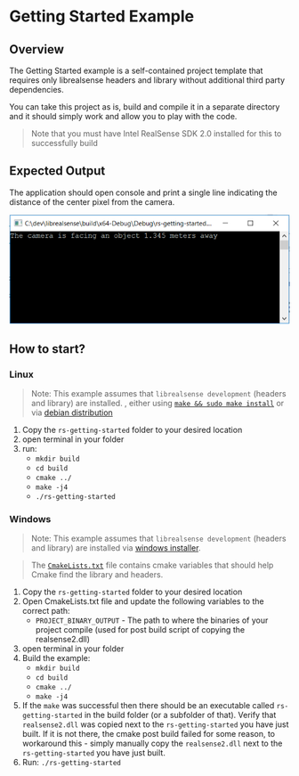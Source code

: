 # Getting Started Example

## Overview

The Getting Started example is a self-contained project template that requires only librealsense headers and library without additional third party dependencies.

You can take this project as is, build and compile it in a separate directory and it should simply work and allow you to play with the code.

> Note that you must have Intel RealSense SDK 2.0 installed for this to successfully build
> 
## Expected Output

The application should open console and print a single line indicating the distance of the center pixel from the camera.

<p align="center"><img src="expected_output.PNG" alt="expected_output image"/></p>

## How to start?

### Linux

>Note: This example assumes that `librealsense development` (headers and library) are installed.
, either using [`make && sudo make install`](../../doc/installation.md) or via [debian distribution](../../doc/distribution_linux.md)

1. Copy the `rs-getting-started` folder to your desired location
2. open terminal in your folder
3. run:
   - `mkdir build`
   - `cd build`
   - `cmake ../`
   - `make -j4`
   - `./rs-getting-started`

### Windows

>Note: This example assumes that `librealsense development` (headers and library) are installed via [windows installer](../../doc/distribution_windows.md).

> The [`CmakeLists.txt`](CmakeLists.txt) file contains cmake variables that should help Cmake find the library and headers.

1. Copy the `rs-getting-started` folder to your desired location
2. Open CmakeLists.txt file and update the following variables to the correct path:
   - `PROJECT_BINARY_OUTPUT` - The path to where the binaries of your project compile (used for post build script of copying the realsense2.dll)
3. open terminal in your folder
4. Build the example:
   - `mkdir build`
   - `cd build`
   - `cmake ../`
   - `make -j4`
5. If the `make` was successful then there should be an executable called `rs-getting-started` in the build folder (or a subfolder of that).
   Verify that `realsense2.dll` was copied next to the `rs-getting-started` you have just built.
   If it is not there, the cmake post build failed for some reason, to workaround this - simply manually copy the `realsense2.dll` next to the `rs-getting-started` you have just built.
6. Run: `./rs-getting-started`